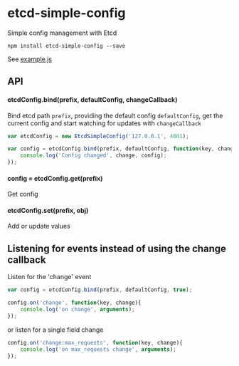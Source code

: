# etcd-simple-config
Simple config management with Etcd

`npm install etcd-simple-config --save`

See [example.js](https://github.com/vlad-x/etcd-simple-config/blob/master/example.js)

## API

#### etcdConfig.bind(prefix, defaultConfig, changeCallback)
Bind etcd path `prefix`, providing the default config `defaultConfig`, get the current config and start watching for updates with `changeCallback`

```js
var etcdConfig = new EtcdSimpleConfig('127.0.0.1', 4001);

var config = etcdConfig.bind(prefix, defaultConfig, function(key, change){
	console.log('Config changed', change, config);
});
```

#### config = etcdConfig.get(prefix)
Get config

#### etcdConfig.set(prefix, obj)
Add or update values

## Listening for events instead of using the change callback

Listen for the 'change' event
```js
var config = etcdConfig.bind(prefix, defaultConfig, true);

config.on('change', function(key, change){
	console.log('on change', arguments);
});
```

or listen for a single field change
```js
config.on('change:max_requests', function(key, change){
	console.log('on max_requests change', arguments);
});
```

